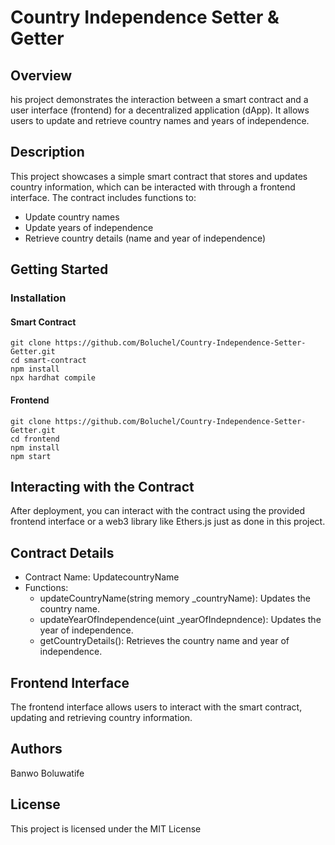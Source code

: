 # Country Independence Setter & Getter

## Overview
his project demonstrates the interaction between a smart contract and a user interface (frontend) for a decentralized application (dApp). It allows users to update and retrieve country names and years of independence.

## Description
This project showcases a simple smart contract that stores and updates country information, which can be interacted with through a frontend interface. The contract includes functions to:
* Update country names
* Update years of independence
* Retrieve country details (name and year of independence)

## Getting Started

### Installation
#### Smart Contract 
```
git clone https://github.com/Boluchel/Country-Independence-Setter-Getter.git
cd smart-contract
npm install
npx hardhat compile

```
#### Frontend
```
git clone https://github.com/Boluchel/Country-Independence-Setter-Getter.git
cd frontend
npm install
npm start
```

## Interacting with the Contract
After deployment, you can interact with the contract using the provided frontend interface or a web3 library like Ethers.js just as done in this project.


## Contract Details
* Contract Name: UpdatecountryName
* Functions:
    * updateCountryName(string memory _countryName): Updates the country name.
    * updateYearOfIndependence(uint _yearOfIndepndence): Updates the year of independence.
    * getCountryDetails(): Retrieves the country name and year of independence.

## Frontend Interface
The frontend interface allows users to interact with the smart contract, updating and retrieving country information.

## Authors
Banwo Boluwatife

## License

This project is licensed under the MIT License
